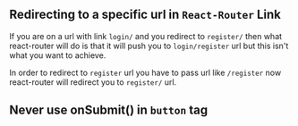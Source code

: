 ## Redirecting to a specific url in `React-Router` Link

If you are on a url with link `login/` and you redirect to `register/` then what react-router will do is that it will push you to `login/register` url but this isn't what you want to achieve.

In order to redirect to `register` url you have to pass url like `/register` now react-router will redirect you to `register/` url.

## Never use onSubmit() in `button` tag
